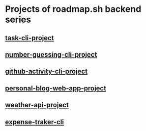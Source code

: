 # Projects of roadmap.sh backend series 
## [task-cli-project](https://roadmap.sh/projects/task-tracker)
## [number-guessing-cli-project](https://roadmap.sh/projects/number-guessing-game)
## [github-activity-cli-project](https://roadmap.sh/projects/github-user-activity)
## [personal-blog-web-app-project](https://roadmap.sh/projects/personal-blog)
## [weather-api-project](https://roadmap.sh/projects/weather-api-wrapper-service)
## [expense-traker-cli](https://roadmap.sh/projects/expense-tracker)
